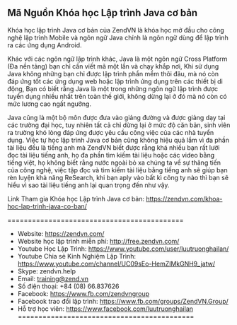 <h2>Mã Nguồn Khóa học Lập trình Java cơ bản</h2>

Khóa học lập trình Java cơ bản của ZendVN là khóa học mở đầu cho công nghệ lập trình Mobile và ngôn ngữ Java chính là ngôn ngữ dùng để lập trình ra các ứng dụng Android.

Khác với các ngôn ngữ lập trình khác, Java là một ngôn ngữ Cross Platform (Đa nền tảng) bạn chỉ cần viết mã một lần và chạy khắp nơi, Khi sử dụng Java không những bạn chỉ được lập trình phần mềm thôi đâu, mà nó còn đáp ứng tốt các ứng dụng web hoặc lập trình ứng dụng trên các thiết bị di động, Bạn có biết rằng Java là một trong những ngôn ngữ lập trình được tuyển dụng nhiều nhất trên toàn thế giới, không dừng lại ở đó mà nó còn có mức lương cao ngất ngưởng.

Java cũng là một bộ môn được đưa vào giảng đường và được giảng dạy tại các trường đại học, tuy nhiên tất cả chỉ dừng lại ở mức độ căn bản, sinh viên ra trường khó lòng đáp ứng được yêu cầu công việc của các nhà tuyển dụng. Việc tự học lập trình Java cơ bản cũng không hiệu quả lắm vì đa phần tài liệu đều là tiếng anh mà ZendVN biết được rằng khá nhiều bạn rất lười đọc tài liệu tiếng anh, họ đa phần tìm kiếm tài liệu hoặc các video bằng tiếng việt, họ không biết rằng nước ngoài bỏ xa chúng ta về sự thăng tiến của công nghệ, việc tập đọc và tìm kiếm tài liệu bằng tiếng anh sẽ giúp bạn rèn luyện khả năng ReSearch, khi bạn aply vào bất kì công ty nào thì bạn sẽ hiểu vì sao tài liệu tiếng anh lại quan trọng đến như vậy.

Link Tham gia Khóa học Lập trình Java cơ bản: https://zendvn.com/khoa-hoc-lap-trinh-java-co-ban/

===========================================
- Website: https://zendvn.com/
- Website học lập trình miễn phí: http://free.zendvn.com/
- Youtube Học Lập Trình: https://www.youtube.com/user/luutruonghailan/
- Youtube Chia sẻ Kinh Nghiệm Lập Trình: https://www.youtube.com/channel/UC09sEo-HemZlMkGNH9_jatw/
- Skype: zendvn.help
- Email: training@zend.vn
- Số điện thoại: +84 (08) 66.837626
- Facebook: https://www.fb.com/zendvngroup
- Facebook trao đổi lập trình: https://www.fb.com/groups/ZendVN.Group/
- Hỗ trợ học viên: https://www.facebook.com/luutruonghailan
===========================================
